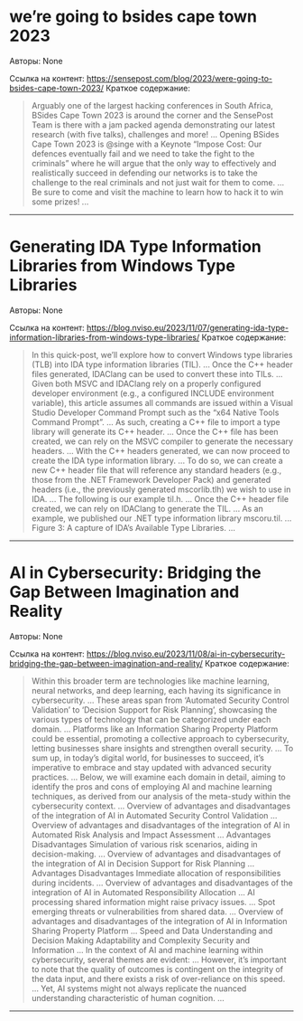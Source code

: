 # we’re going to bsides cape town 2023

Авторы: 
None

Ссылка на контент: 
https://sensepost.com/blog/2023/were-going-to-bsides-cape-town-2023/
Краткое содержание: 

<blockquote>
Arguably one of the largest hacking conferences in South Africa, BSides Cape Town 2023 is around the corner and the SensePost Team is there with a jam packed agenda demonstrating our latest research (with five talks), challenges and more!   ...    Opening BSides Cape Town 2023 is @singe with a Keynote “Impose Cost: Our defences eventually fail and we need to take the fight to the criminals” where he will argue that the only way to effectively and realistically succeed in defending our networks is to take the challenge to the real criminals and not just wait for them to come.   ...    Be sure to come and visit the machine to learn how to hack it to win some prizes!   ...   
</blockquote>

---

# Generating IDA Type Information Libraries from Windows Type Libraries

Авторы: 
None

Ссылка на контент: 
https://blog.nviso.eu/2023/11/07/generating-ida-type-information-libraries-from-windows-type-libraries/
Краткое содержание: 

<blockquote>
In this quick-post, we’ll explore how to convert Windows type libraries (TLB) into IDA type information libraries (TIL).   ...    Once the C++ header files generated, IDAClang can be used to convert these into TILs.   ...    Given both MSVC and IDAClang rely on a properly configured developer environment (e.g., a configured INCLUDE environment variable), this article assumes all commands are issued within a Visual Studio Developer Command Prompt such as the “x64 Native Tools Command Prompt”.   ...    As such, creating a C++ file to import a type library will generate its C++ header.   ...    Once the C++ file has been created, we can rely on the MSVC compiler to generate the necessary headers.   ...    With the C++ headers generated, we can now proceed to create the IDA type information library.   ...    To do so, we can create a new C++ header file that will reference any standard headers (e.g., those from the .NET Framework Developer Pack) and generated headers (i.e., the previously generated mscorlib.tlh) we wish to use in IDA.   ...    The following is our example til.h.   ...    Once the C++ header file created, we can rely on IDAClang to generate the TIL.   ...    As an example, we published our .NET type information library mscoru.til.   ...    Figure 3: A capture of IDA’s Available Type Libraries.   ...   
</blockquote>

---

# AI in Cybersecurity: Bridging the Gap Between Imagination and Reality

Авторы: 
None

Ссылка на контент: 
https://blog.nviso.eu/2023/11/08/ai-in-cybersecurity-bridging-the-gap-between-imagination-and-reality/
Краткое содержание: 

<blockquote>
Within this broader term are technologies like machine learning, neural networks, and deep learning, each having its significance in cybersecurity.   ...    These areas span from ‘Automated Security Control Validation’ to ‘Decision Support for Risk Planning’, showcasing the various types of technology that can be categorized under each domain.   ...    Platforms like an Information Sharing Property Platform could be essential, promoting a collective approach to cybersecurity, letting businesses share insights and strengthen overall security.   ...    To sum up, in today’s digital world, for businesses to succeed, it’s imperative to embrace and stay updated with advanced security practices.   ...    Below, we will examine each domain in detail, aiming to identify the pros and cons of employing AI and machine learning techniques, as derived from our analysis of the meta-study within the cybersecurity context.   ...    Overview of advantages and disadvantages of the integration of AI in Automated Security Control Validation   ...    Overview of advantages and disadvantages of the integration of AI in Automated Risk Analysis and Impact Assessment   ...    Advantages	Disadvantages Simulation of various risk scenarios, aiding in decision-making.   ...    Overview of advantages and disadvantages of the integration of AI in Decision Support for Risk Planning   ...    Advantages	Disadvantages Immediate allocation of responsibilities during incidents.   ...    Overview of advantages and disadvantages of the integration of AI in Automated Responsibility Allocation   ...    AI processing shared information might raise privacy issues.   ...    Spot emerging threats or vulnerabilities from shared data.   ...    Overview of advantages and disadvantages of the integration of AI in Information Sharing Property Platform   ...    Speed and Data Understanding and Decision Making Adaptability and Complexity Security and Information   ...    In the context of AI and machine learning within cybersecurity, several themes are evident:   ...    However, it’s important to note that the quality of outcomes is contingent on the integrity of the data input, and there exists a risk of over-reliance on this speed.   ...    Yet, AI systems might not always replicate the nuanced understanding characteristic of human cognition.   ...   
</blockquote>

---

